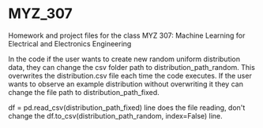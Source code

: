 # MYZ_307
Homework and project files for the class MYZ 307: Machine Learning for Electrical and Electronics Engineering

In the code if the user wants to create new random uniform distribution data, they can change the csv folder path to distribution_path_random. This overwrites the distribution.csv file each time the code executes. If the user wants to observe an example distribution without overwriting it they can change the file path to distribution_path_fixed.

df = pd.read_csv(distribution_path_fixed) line does the file reading, don't change the df.to_csv(distribution_path_random, index=False) line.

